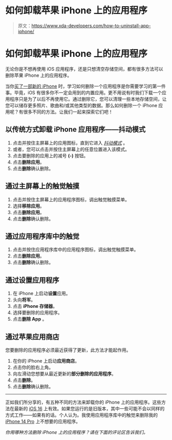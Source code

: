 # 如何卸载苹果 iPhone 上的应用程序

> 原文：<https://www.xda-developers.com/how-to-uninstall-app-iphone/>

# 如何卸载苹果 iPhone 上的应用程序

无论你是不想再使用 iOS 应用程序，还是只想清空存储空间，都有很多方法可以删除苹果 iPhone 上的应用程序。

当你[买了一部新的 iPhone](http://xda-developers.com/best-iphone) 时，学习如何删除一个应用程序是你需要学习的第一件事。毕竟，iOS 有很多你不一定会用到的内置应用。更不用说有时我们下载一个应用程序只是为了以后不再使用它。通过删除它，您可以清理一些本地存储空间，让您可以储存更多照片、歌曲和/或其他类型的数据。那么如何删除一个 iPhone 应用呢？有很多不同的方法。让我们一起来探索它们吧！

## 以传统方式卸载 iPhone 应用程序——抖动模式

1.  点击并按住主屏幕上的应用图标，直到它进入 [*抖动模式*](https://www.youtube.com/watch?v=pAOjDXdiUzM) 。
2.  或者，您可以点击并按住主屏幕上的任意位置进入该模式。
3.  点击要删除的应用上的减号 **(-)** 按钮。
4.  点击**删除应用**。
5.  点击**删除**确认删除。

## 通过主屏幕上的触觉触摸

1.  点击并按住主屏幕上的应用程序图标，调出触觉触摸菜单。
2.  选择**移除应用**。
3.  点击**删除应用**。
4.  点击**删除**确认删除。

## 通过应用程序库中的触觉

1.  点击并按住应用程序库中的应用程序图标，调出触觉触摸菜单。
2.  点击**删除应用**。
3.  点击**删除**确认删除。

## 通过设置应用程序

1.  在 iPhone 上启动**设置**应用。
2.  头向**将军**。
3.  点击 **iPhone 存储器**。
4.  选择要删除的应用程序。
5.  点击**删除 App** 。

## 通过苹果应用商店

您要删除的应用程序必须最近获得了更新，此方法才能起作用。

1.  在你的 iPhone 上启动**应用商店**。
2.  点击你的脸右上角。
3.  向左滑动您想要从最近更新的**部分删除的应用程序**。
4.  点击**删除**。
5.  点击**删除**确认删除。

* * *

正如我们所分享的，有五种不同的方法来卸载你的 iPhone 上的应用程序。这些方法在最新的 [iOS 16](http://xda-developers.com/ios-16) 上有效。如果您运行的是旧版本，其中一些可能不会以同样的方式工作——如果有的话。个人认为。我使用应用程序库中的触觉来删除我的 [iPhone 14 Pro](http://xda-developers.com/apple-iphone-14-pro-review) 上不想要的应用程序。

*你用哪种方法删除 iPhone 上的应用程序？请在下面的评论区告诉我们。*